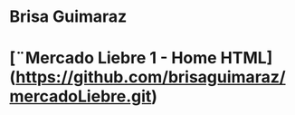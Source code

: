 # Brisa Guimaraz
# [¨Mercado Liebre 1 - Home HTML] (https://github.com/brisaguimaraz/mercadoLiebre.git)
